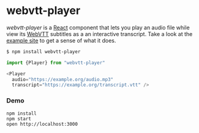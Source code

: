 # webvtt-player

*webvtt-player* is a [React] component that lets you play an audio file while
view its [WebVTT] subtitles as a an interactive transcript. Take a look at the
[example site] to get a sense of what it does.

```bash
$ npm install webvtt-player
```

```javascript
import {Player} from "webvtt-player"

<Player
  audio="https://example.org/audio.mp3"
  transcript="https://example.org/transcript.vtt" />
```

### Demo

    npm install
    npm start
    open http://localhost:3000

[WEBVTT]: https://en.wikipedia.org/wiki/WebVTT
[JavaScript API]: https://developer.mozilla.org/en-US/docs/Web/API/WebVTT_API
[React]: https://reactjs.org/
[example site]: https://umd-mith.github.io/webvtt-player